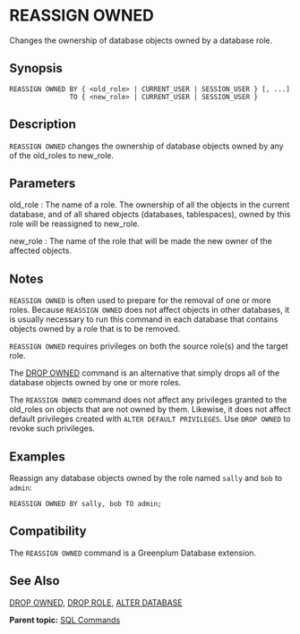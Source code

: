 # REASSIGN OWNED

Changes the ownership of database objects owned by a database role.

## Synopsis

``` {#sql_command_synopsis}
REASSIGN OWNED BY { <old_role> | CURRENT_USER | SESSION_USER } [, ...]
               TO { <new_role> | CURRENT_USER | SESSION_USER }
```

## Description

`REASSIGN OWNED` changes the ownership of database objects owned by any of the old\_roles to new\_role.

## Parameters

old\_role
:   The name of a role. The ownership of all the objects in the current database, and of all shared objects \(databases, tablespaces\), owned by this role will be reassigned to new\_role.

new\_role
:   The name of the role that will be made the new owner of the affected objects.

## Notes

`REASSIGN OWNED` is often used to prepare for the removal of one or more roles. Because `REASSIGN OWNED` does not affect objects in other databases, it is usually necessary to run this command in each database that contains objects owned by a role that is to be removed.

`REASSIGN OWNED` requires privileges on both the source role\(s\) and the target role.

The [DROP OWNED](DROP_OWNED.html) command is an alternative that simply drops all of the database objects owned by one or more roles.

The `REASSIGN OWNED` command does not affect any privileges granted to the old\_roles on objects that are not owned by them. Likewise, it does not affect default privileges created with `ALTER DEFAULT PRIVILEGES`. Use `DROP OWNED` to revoke such privileges.

## Examples

Reassign any database objects owned by the role named `sally` and `bob` to `admin`:

```
REASSIGN OWNED BY sally, bob TO admin;
```

## Compatibility

The `REASSIGN OWNED` command is a Greenplum Database extension.

## See Also

[DROP OWNED](DROP_OWNED.html), [DROP ROLE](DROP_ROLE.html), [ALTER DATABASE](ALTER_DATABASE.html)

**Parent topic:** [SQL Commands](../sql_commands/sql_ref.html)

